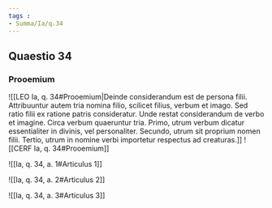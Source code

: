 ```yaml
---
tags : 
- Summa/Ia/q.34
---
```


## Quaestio 34

### Prooemium

![[LEO Ia, q. 34#Prooemium|Deinde considerandum est de persona filii. Attribuuntur autem tria nomina filio, scilicet filius, verbum et imago. Sed ratio filii ex ratione patris consideratur. Unde restat considerandum de verbo et imagine. Circa verbum quaeruntur tria. Primo, utrum verbum dicatur essentialiter in divinis, vel personaliter. Secundo, utrum sit proprium nomen filii. Tertio, utrum in nomine verbi importetur respectus ad creaturas.]]
![[CERF Ia, q. 34#Prooemium]]

![[Ia, q. 34, a. 1#Articulus 1]]

![[Ia, q. 34, a. 2#Articulus 2]]

![[Ia, q. 34, a. 3#Articulus 3]]

